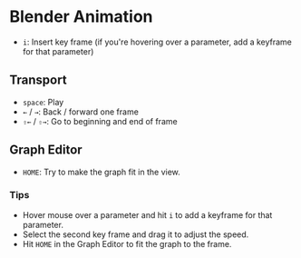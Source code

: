# Blender Animation

- `i`: Insert key frame (if you're hovering over a parameter, add a keyframe for that parameter)

## Transport

- `space`: Play
- `←` / `→`: Back / forward one frame
- `⇧←` / `⇧→`: Go to beginning and end of frame

## Graph Editor

- `HOME`: Try to make the graph fit in the view.

### Tips

- Hover mouse over a parameter and hit `i` to add a keyframe for that parameter.
- Select the second key frame and drag it to adjust the speed.
- Hit `HOME` in the Graph Editor to fit the graph to the frame.
